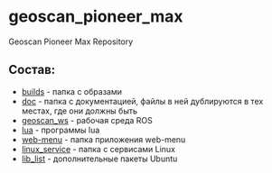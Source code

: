# geoscan_pioneer_max
Geoscan Pioneer Max Repository

## Состав:
* [builds](https://github.com/IlyaDanilenko/geoscan_pioneer_max/tree/master/builds) - папка с образами
* [doc](https://github.com/IlyaDanilenko/geoscan_pioneer_max/tree/master/doc) - папка с документацией, файлы в ней дублируются в тех местах, где они должны быть
* [geoscan_ws](https://github.com/IlyaDanilenko/geoscan_pioneer_max/tree/master/geoscan_ws) - рабочая среда ROS
* [lua](https://github.com/IlyaDanilenko/geoscan_pioneer_max/tree/master/lua) - программы lua
* [web-menu](https://github.com/IlyaDanilenko/geoscan_pioneer_max/tree/master/web-menu) - папка приложения web-menu
* [linux_service](https://github.com/IlyaDanilenko/geoscan_pioneer_max/tree/master/linux_service) - папка с сервисами Linux
* [lib_list](https://github.com/IlyaDanilenko/geoscan_pioneer_max/blob/master/lib_list.txt) - дополнительные пакеты Ubuntu